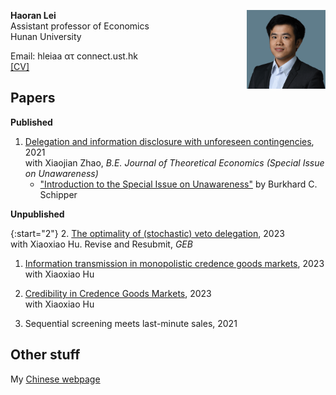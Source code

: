 <p><img src="fig/portrait-min.png" style="max-width:25%;min-width:100px;float:right;" alt="Haoran's portrait" /></p>

**Haoran Lei** <br>
Assistant professor of Economics <br>
Hunan University <br>

Email: hleiaa ατ connect.ust.hk <br>
[ [CV] ](cv)

## Papers

**Published**

1. [Delegation and information disclosure with unforeseen contingencies], 2021 <br>
   with Xiaojian Zhao, *B.E. Journal of Theoretical Economics (Special Issue on Unawareness)*
   - ["Introduction to the Special Issue on Unawareness"] by Burkhard C. Schipper

[Delegation and information disclosure with unforeseen contingencies]: https://www.degruyter.com/document/doi/10.1515/bejte-2018-0184/html

["Introduction to the Special Issue on Unawareness"]: https://www.degruyter.com/document/doi/10.1515/bejte-2021-0078/html


**Unpublished**

<!-- HTML5 attribute that changes start number https://stackoverflow.com/a/48612359 -->
{:start="2"}
2. [The optimality of (stochastic) veto delegation](https://arxiv.org/abs/2208.14829), 2023<br>
   with Xiaoxiao Hu. Revise and Resubmit, *GEB* 

1. [Information transmission in monopolistic credence goods markets](https://arxiv.org/abs/2303.13295), 2023<br>
   with Xiaoxiao Hu

1. [Credibility in Credence Goods Markets](https://arxiv.org/abs/2310.09544), 2023<br>
   with Xiaoxiao Hu

1. Sequential screening meets last-minute sales, 2021

## Other stuff

My [Chinese webpage](zh)
